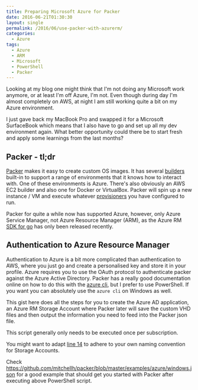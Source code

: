 ```yaml
---
title: Preparing Microsoft Azure for Packer
date: 2016-06-21T01:30:30
layout: single
permalink: /2016/06/use-packer-with-azurerm/
categories:
  - Azure
tags:
  - Azure
  - ARM
  - Microsoft
  - PowerShell
  - Packer
---
```


Looking at my blog one might think that I'm not doing any Microsoft work anymore, or at least I'm off Azure, I'm not.
Even though during day I'm almost completely on AWS, at night I am still working quite a bit on my Azure environment.

I just gave back my MacBook Pro and swapped it for a Microsoft SurfaceBook which means that I also have to go and set up all my dev environment again.
What better opportunity could there be to start fresh and apply some learnings from the last months?
<!--more-->

## Packer - tl;dr

[Packer](https://www.packer.io) makes it easy to create custom OS images. It has several [builders](https://www.packer.io/docs/basics/terminology.html#Builders) built-in to support a range of environments that it knows how to interact with. One of these environments is Azure.
There's also obviously an AWS EC2 builder and also one for Docker or VirtualBox.
Packer will spin up a new instance / VM and execute whatever [provisioners](https://www.packer.io/docs/basics/terminology.html#Provisioners) you have configured to run.

Packer for quite a while now has supported Azure, however, only Azure Service Manager, not Azure Resource Manager (ARM), as the Azure RM [SDK for go](https://github.com/Azure/azure-sdk-for-go) has only been released recently.

## Authentication to Azure Resource Manager

Authentication to Azure is a bit more complicated than authentication to AWS, where you just go and create a personalised key and store it in your profile. 
Azure requires you to use the OAuth protocol to authenticate packer against the Azure Active Directory. Packer has a really good documentation online on how to do this with the [azure cli](https://www.packer.io/docs/builders/azure-setup.html), but I prefer to use PowerShell.
If you want you can absolutely use the `azure cli` on Windows as well.

This gist here does all the steps for you to create the Azure AD application, an Azure RM Storage Account where Packer later will save the custom VHD files and then output the information you need to feed into the Packer json file.

<script src="https://gist.github.com/davidobrien1985/56a8d83ff742e70aafa242e54e75c7f3.js"></script>

This script generally only needs to be executed once per subscription.

You might want to adapt [line 14](https://gist.github.com/davidobrien1985/56a8d83ff742e70aafa242e54e75c7f3#file-prepare-azurermforpacker-ps1-L14) to adhere to your own naming convention for Storage Accounts.

Check <https://github.com/mitchellh/packer/blob/master/examples/azure/windows.json> for a good example that should get you started with Packer after executing above PowerShell script. 